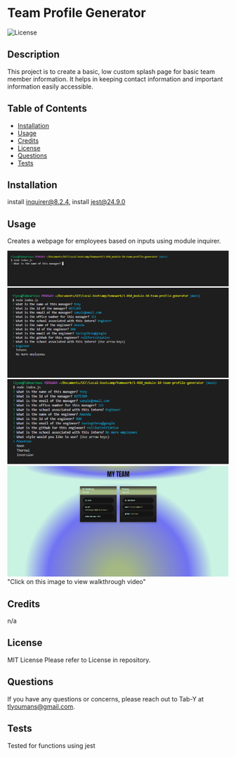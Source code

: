 # Team Profile Generator 
![License](https://img.shields.io/badge/License-mit-blue)

## Description 

This project is to create a basic, low custom splash page for basic team member information.
It helps in keeping contact information and important information easily accessible.
 
## Table of Contents
 
- [Installation](#installation)
- [Usage](#usage)
- [Credits](#credits)
- [License](#license)
- [Questions](#questions)
- [Tests](#tests) 

##  Installation 

install inquirer@8.2.4, install jest@24.9.0 

## Usage 

Creates a webpage for employees based on inputs using module inquirer.

![start screenshot](./assets/img/Screenshot-1.png)
![questions screenshot](./assets/img/Screenshot-2.png)
![CSS screenshot](./assets/img/Screenshot-3.png) 
[![site screenshot](./assets/img/Screenshot-site.png)](https://app.castify.com/view/ea8438d1-44be-46c0-9f7c-cc353807a1da)"Click on this image to view walkthrough video"

## Credits 

n/a

## License 

MIT License 
Please refer to License in repository.  
 
## Questions 

If you have any questions or concerns, please reach out to Tab-Y at tlyoumans@gmail.com. 

## Tests 

Tested for functions using jest